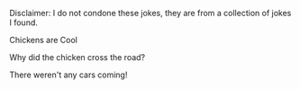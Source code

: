 Disclaimer: I do not condone these jokes, they are from a collection of jokes I found.

Chickens are Cool

Why did the chicken cross the road?

There weren't any cars coming!

